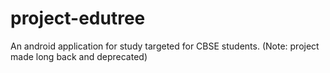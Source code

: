 # project-edutree
An android application for study targeted for CBSE students. (Note: project made long back and deprecated)
